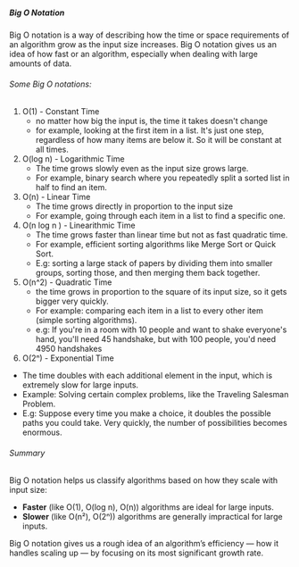 ##### Big O Notation 
Big O notation is a way of describing how the time or space requirements of an algorithm grow as the input size increases. Big O notation gives us an idea of how fast or an algorithm, especially when dealing with large amounts of data. 

###### Some Big O notations:
1. O(1) - Constant Time
   - no matter how big the input is, the time it takes doesn't change
   - for example, looking at the first item in a list. It's just one step, regardless of how many items are below it. So it will be constant at all times. 
2. O(log n) - Logarithmic Time 
   - The time grows slowly even as the input size grows large. 
   - For example, binary search where you repeatedly split a sorted list in half to find an item. 
3. O(n) - Linear Time 
   - The time grows directly in proportion to the input size
   - For example, going through each item in a list to find a specific one. 
4. O(n log n ) - Linearithmic Time 
   - The time grows faster than linear time but not as fast quadratic time.
   - For example, efficient sorting algorithms like Merge Sort or Quick Sort.
   - E.g: sorting a large stack of papers by dividing them into smaller groups, sorting those, and then merging them back together. 
5. O(n^2) - Quadratic Time
   - the time grows in proportion to the square of its input size, so it gets bigger very quickly. 
   - For example: comparing each item in a list to every other item (simple sorting algorithms). 
   - e.g: If you're in a room with 10 people and want to shake everyone's hand, you'll need 45 handshake, but with 100 people, you'd need 4950 handshakes
6. O(2ⁿ) - Exponential Time
- The time doubles with each additional element in the input, which is extremely slow for large inputs.
- Example: Solving certain complex problems, like the Traveling Salesman Problem.
- E.g: Suppose every time you make a choice, it doubles the possible paths you could take. Very quickly, the number of possibilities becomes enormous.

###### Summary

Big O notation helps us classify algorithms based on how they scale with input size:

- **Faster** (like O(1), O(log n), O(n)) algorithms are ideal for large inputs.
- **Slower** (like O(n²), O(2ⁿ)) algorithms are generally impractical for large inputs.

Big O notation gives us a rough idea of an algorithm’s efficiency — how it handles scaling up — by focusing on its most significant growth rate.